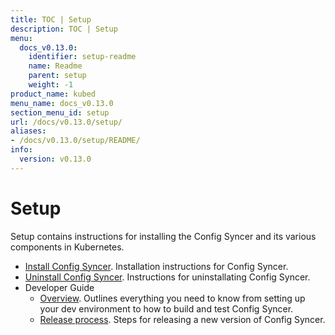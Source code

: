 ```yaml
---
title: TOC | Setup
description: TOC | Setup
menu:
  docs_v0.13.0:
    identifier: setup-readme
    name: Readme
    parent: setup
    weight: -1
product_name: kubed
menu_name: docs_v0.13.0
section_menu_id: setup
url: /docs/v0.13.0/setup/
aliases:
- /docs/v0.13.0/setup/README/
info:
  version: v0.13.0
---
```


# Setup

Setup contains instructions for installing the Config Syncer and its various components in Kubernetes.

- [Install Config Syncer](/docs/v0.13.0/setup/install). Installation instructions for Config Syncer.
- [Uninstall Config Syncer](/docs/v0.13.0/setup/uninstall). Instructions for uninstallating Config Syncer.
- Developer Guide
  - [Overview](/docs/v0.13.0/setup/developer-guide/overview). Outlines everything you need to know from setting up your dev environment to how to build and test Config Syncer.
  - [Release process](/docs/v0.13.0/setup/developer-guide/release). Steps for releasing a new version of Config Syncer.
